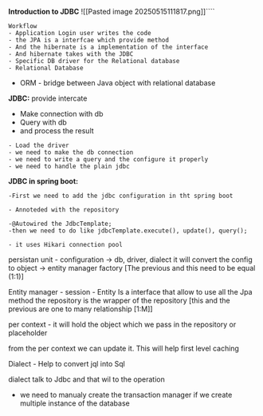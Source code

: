**Introduction to JDBC**
![[Pasted image 20250515111817.png]]````

```
Workflow
- Application Login user writes the code
- the JPA is a interfcae which provide method
- And the hibernate is a implementation of the interface
- And hibernate takes with the JDBC
- Specific DB driver for the Relational database
- Relational Database
```

- ORM - bridge between Java object with relational database

**JDBC:** provide intercate
- Make connection with db
- Query with db
- and process the result
```
- Load the driver
- we need to make the db connection
- we need to write a query and the configure it properly
- we need to handle the plain jdbc
```

**JDBC in spring boot:**
```
-First we need to add the jdbc configuration in tht spring boot

- Annoteded with the repository

-@Autowired the JdbcTemplate;
-then we need to do like jdbcTemplate.execute(), update(), query();

- it uses Hikari connection pool
```

persistan  unit - configuration -> db, driver, dialect 
it will convert the config to object -> entity manager factory   [The previous and this need to be equal (1:1)]


Entity manager - session - Entity Is a interface that allow to use all the Jpa method the repository is the wrapper of the repository [this and the previous are one to many relationship [1:M]]

per context - it will hold the object which we pass in the repository or placeholder

from the per context we can update it. This will help first level caching

Dialect - Help to convert jql into Sql

dialect talk to Jdbc and that wil to the operation


- we need to manualy create the transaction manager if we create multiple instance of the database

